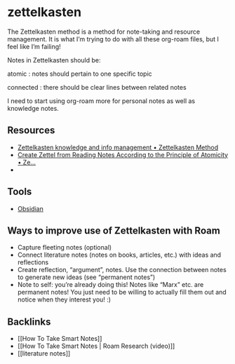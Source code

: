 # zettelkasten

The Zettelkasten method is a method for note-taking and resource management. It is what I&rsquo;m trying to do with all these org-roam files, but I feel like I&rsquo;m failing!

Notes in Zettelkasten should be:

atomic
: notes should pertain to one specific topic

connected
: there should be clear lines between related notes

I need to start using org-roam more for personal notes as well as knowledge notes.


<a id="org3162c86"></a>

## Resources

-   [Zettelkasten knowledge and info management • Zettelkasten Method](https://zettelkasten.de)
-   [Create Zettel from Reading Notes According to the Principle of Atomicity • Ze&#x2026;](https://zettelkasten.de/posts/create-zettel-from-reading-notes/)
-   


<a id="org5de6e05"></a>

## Tools

-   [Obsidian](https://obsidian.md/)


<a id="org3a3c596"></a>

## Ways to improve use of Zettelkasten with Roam

-   Capture fleeting notes (optional)
-   Connect literature notes (notes on books, articles, etc.) with ideas and reflections
-   Create reflection, &ldquo;argument&rdquo;, notes. Use the connection between notes to generate new ideas (see &ldquo;permanent notes&rdquo;)
-   Note to self: you&rsquo;re already doing this! Notes like &ldquo;Marx&rdquo; etc. are permanent notes! You just need to be willing to actually fill them out and notice when they interest you! :)


<a id="org33e022f"></a>

## Backlinks

-   [[How To Take Smart Notes]]
-   [[How To Take Smart Notes | Roam Research (video)]]
-   [[literature notes]]
